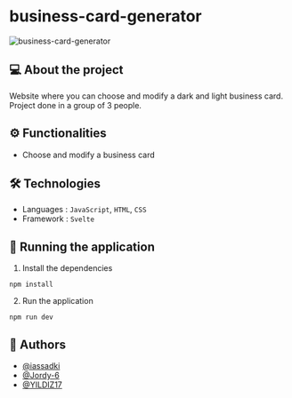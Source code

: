 # business-card-generator

![business-card-generator](https://www.github.com/iassadki/business-card-generator/assets/readme_img.png)
  
## 💻 About the project
Website where you can choose and modify a dark and light business card. Project done in a group of 3 people.

## ⚙️ Functionalities
- Choose and modify a business card

## 🛠 Technologies
- Languages : `JavaScript`, `HTML`, `CSS`
- Framework : `Svelte`

## 🧭 Running the application
1. Install the dependencies
```shell
npm install
```
2. Run the application
```shell
npm run dev
```

<!-- ## 🌐 Website -->
<!-- **[Link](https://www.link.com)** -->

## 👤 Authors
- [@iassadki](https://github.com/iassadki)
- [@Jordy-6](https://github.com/Jordy-6)
- [@YILDIZ17](https://github.com/YILDIZ17)

